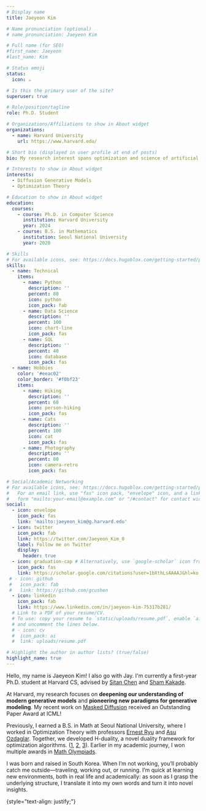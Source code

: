 ```yaml
---
# Display name
title: Jaeyeon Kim

# Name pronunciation (optional)
# name_pronunciation: Jaeyeon Kim

# Full name (for SEO)
#first_name: Jaeyeon
#last_name: Kim

# Status emoji
status:
  icon: ☕️

# Is this the primary user of the site?
superuser: true

# Role/position/tagline
role: Ph.D. Student

# Organizations/Affiliations to show in About widget
organizations:
  - name: Harvard University
    url: https://www.harvard.edu/

# Short bio (displayed in user profile at end of posts)
bio: My research interest spans optimization and science of artificial intelligence.

# Interests to show in About widget
interests:
  - Diffusion Generative Models
  - Optimization Theory

# Education to show in About widget
education:
  courses:
    - course: Ph.D. in Computer Science
      institution: Harvard University
      year: 2024
    - course: B.S. in Mathematics
      institution: Seoul National University
      year: 2020

# Skills
# For available icons, see: https://docs.hugoblox.com/getting-started/page-builder/#icons
skills:
  - name: Technical
    items:
      - name: Python
        description: ''
        percent: 80
        icon: python
        icon_pack: fab
      - name: Data Science
        description: ''
        percent: 100
        icon: chart-line
        icon_pack: fas
      - name: SQL
        description: ''
        percent: 40
        icon: database
        icon_pack: fas
  - name: Hobbies
    color: '#eeac02'
    color_border: '#f0bf23'
    items:
      - name: Hiking
        description: ''
        percent: 60
        icon: person-hiking
        icon_pack: fas
      - name: Cats
        description: ''
        percent: 100
        icon: cat
        icon_pack: fas
      - name: Photography
        description: ''
        percent: 80
        icon: camera-retro
        icon_pack: fas

# Social/Academic Networking
# For available icons, see: https://docs.hugoblox.com/getting-started/page-builder/#icons
#   For an email link, use "fas" icon pack, "envelope" icon, and a link in the
#   form "mailto:your-email@example.com" or "/#contact" for contact widget.
social:
  - icon: envelope
    icon_pack: fas
    link: 'mailto:jaeyeon_kim@g.harvard.edu'
  - icon: twitter
    icon_pack: fab
    link: https://twitter.com/Jaeyeon_Kim_0
    label: Follow me on Twitter
    display:
      header: true
  - icon: graduation-cap # Alternatively, use `google-scholar` icon from `ai` icon pack
    icon_pack: fas
    link: https://scholar.google.com/citations?user=1bXthLsAAAAJ&hl=ko
 # - icon: github
 #   icon_pack: fab
 #   link: https://github.com/gcushen
  - icon: linkedin
    icon_pack: fab
    link: https://www.linkedin.com/in/jaeyeon-kim-75317b281/
  # Link to a PDF of your resume/CV.
  # To use: copy your resume to `static/uploads/resume.pdf`, enable `ai` icons in `params.yaml`,
  # and uncomment the lines below.
  # - icon: cv
  #  icon_pack: ai
  #  link: uploads/resume.pdf

# Highlight the author in author lists? (true/false)
highlight_name: true
---
```


 Hello, my name is Jaeyeon Kim! I also go with Jay. I'm currently a first-year Ph.D. student at Harvard CS, advised by [Sitan Chen](https://sitanchen.com/) and [Sham Kakade](https://sham.seas.harvard.edu/).

At Harvard, my research focuses on **deepening our understanding of modern generative models** and **pioneering new paradigms for generative modeling**. My recent work on [Masked Diffusion](https://arxiv.org/abs/2502.06768) received an Outstanding Paper Award at ICML!

Previously, I earned a B.S. in Math at Seoul National University, where I worked in Optimization Theory with professors [Ernest Ryu](https://ernestryu.com/) and [Asu Ozdaglar](https://asu.mit.edu/). Together, we developed H-duality, a novel duality framework for optimization algorithms. ([1](https://arxiv.org/abs/2305.06628), [2](https://arxiv.org/abs/2311.17296), [3](https://scholar.google.com/citations?view_op=view_citation&hl=en&user=1bXthLsAAAAJ&citation_for_view=1bXthLsAAAAJ:9yKSN-GCB0IC)). Earlier in my academic journey, I won multiple awards in [Math Olympiads](https://rmms.lbi.ro/rmm2019/index.php?id=results_math). 

I was born and raised in South Korea. When I’m not working, you’ll probably catch me outside—traveling, working out, or running. I’m quick at learning new environments, both in real life and academically: as soon as I grasp the underlying structure, I translate it into my own words and turn it into novel insights.


{style="text-align: justify;"}
